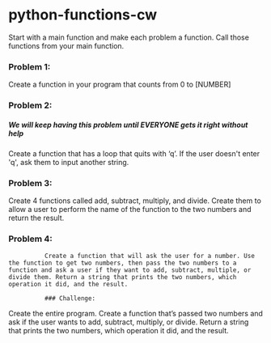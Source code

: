 # python-functions-cw

Start with a main function and make each problem a function. Call those functions from your main function.

### Problem 1:
Create a function in your program that counts from 0 to [NUMBER]

### Problem 2:
##### We will keep having this problem until EVERYONE gets it right without help
Create a function that has a loop that quits with ‘q’. If the user doesn't enter 'q', ask them to input another string.

### Problem 3:
Create 4 functions called add, subtract, multiply, and divide. Create them to allow a user to perform the name of the function to the two numbers and return the result.

### Problem 4:
              Create a function that will ask the user for a number. Use the function to get two numbers, then pass the two numbers to a function and ask a user if they want to add, subtract, multiple, or divide them. Return a string that prints the two numbers, which operation it did, and the result.
              
              ### Challenge:
Create the entire program. Create a function that’s passed two numbers and ask if the user wants to add, subtract, multiply, or divide. Return a string that prints the two numbers, which operation it did, and the result.
